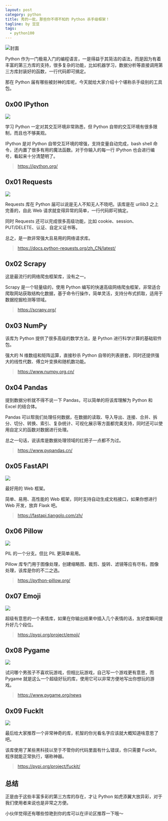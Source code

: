 ```yaml
---
layout: post
category: python
title: 秀的一批，那些你不得不知的 Python 杀手级框架！
tagline: by 豆豆
tags: 
  - python100
---
```


![封面](https://raw.githubusercontent.com/JustDoPython/justdopython.github.io/master/assets/images/2021/11/libs/logo.png)

Python 作为一门极易入门的编程语言，一是得益于其简洁的语法，而是因为有着丰富的第三方库的支持，很多复杂的功能，比如机器学习，数据分析等直接调用第三方库封装好的函数，一行代码即可搞定。

<!--more-->

那在 Python 届有哪些被封神的库呢，今天就给大家介绍十个堪称杀手级别的工具包。

## 0x00 IPython

![](https://raw.githubusercontent.com/JustDoPython/justdopython.github.io/master/assets/images/2021/11/libs/000.png)

学习 Python 一定对其交互环境非常熟悉，但 Python 自带的交互环境有很多限制，而且也不够美观。

IPython 是对 Python 自带交互环境的增强，支持变量自动完成，bash shell 命令，还内置了很多有用的魔法函数。对于你输入的每一行 IPython 也会进行编号，看起来十分清楚明了。

> https://ipython.org/

## 0x01 Requests

![](https://raw.githubusercontent.com/JustDoPython/justdopython.github.io/master/assets/images/2021/11/libs/001.png)

Requests 库在 Python 届可以说是无人不知无人不晓吧。该库是在 urllib3 之上完善的，自此 Web 请求就变得异常的简单，一行代码即可搞定。

同时 Requests 还可以完成很多高级功能，比如 cookie、session、PUT/DELETE、认证、自定义证书等。

总之，是一款非常强大且易用的网络请求库。

> https://docs.python-requests.org/zh_CN/latest/

## 0x02 Scrapy

这是最流行的网络爬虫框架库，没有之一。

Scrapy 是一个轻量级的，使用 Python 编写的快速高级网络爬虫框架，非常适合爬取网站获取结构化数据，基于命令行操作，简单灵活，支持分布式抓取，适用于数据挖掘检测等领域。

> https://scrapy.org/

## 0x03 NumPy

该库为 Python 提供了很多高级的数学方法，是 Python 进行科学计算的基础软件包。

强大的 N 维数组和矩阵运算，直接秒杀 Python 自带的列表嵌套，同时还提供强大的线性代数、傅立叶变换和随机数功能。

> https://www.numpy.org.cn/

## 0x04 Pandas

提到数据分析就不得不说一下 Pandas，可以简单的将该库理解为 Python 和 Excel 的结合体。

Pandas 可以帮我们处理任何数据，在数据的读取、导入导出、连接、合并、拆分、切分、转换、索引、复杂统计、可视化展示等方面都完美支持，同时还可以使用自定义的函数对数据进行处理。

总之一句话，说该库是数据处理领域的扛把子一点都不为过。

> https://www.pypandas.cn/

## 0x05 FastAPI

![](https://raw.githubusercontent.com/JustDoPython/justdopython.github.io/master/assets/images/2021/11/libs/002.png)

最好用的 Web 框架。

简单、易用、高性能的 Web 框架，同时支持自动生成文档接口，如果你想进行 Web 开发，放弃 Flask 吧。

> https://fastapi.tiangolo.com/zh/

## 0x06 Pillow

![](https://raw.githubusercontent.com/JustDoPython/justdopython.github.io/master/assets/images/2021/11/libs/003.png)

PIL 的一个分支。但比 PIL 更简单易用。

Pillow 库专门用于图像处理，创建缩略图、裁剪、旋转、滤镜等应有尽有。图像处理，该库是你的不二之选。

> https://python-pillow.org/

## 0x07 Emoji

![](https://raw.githubusercontent.com/JustDoPython/justdopython.github.io/master/assets/images/2021/11/libs/004.png)

超级有意思的一个表情库，如果在你输出结果中插入几个表情的话，友好度瞬间提升好几个段位。

> https://pypi.org/project/emoji/

## 0x08 Pygame

![](https://raw.githubusercontent.com/JustDoPython/justdopython.github.io/master/assets/images/2021/11/libs/005.png)

试问哪个男孩子不喜欢玩游戏，但相比玩游戏，自己写一个游戏更有意思，而 Pygame 就是这么一个超级好玩的库，使用它可以非常方便地写出你想玩的游戏。

> https://www.pygame.org/news

## 0x09 FuckIt

![](https://raw.githubusercontent.com/JustDoPython/justdopython.github.io/master/assets/images/2021/11/libs/006.png)

最后给大家推荐一个非常神奇的库，机智的你光看名字应该就大概知道啥意思了吧。

该库使用了某些黑科技以至于不管你的代码里面有什么错误，你只需要 FuckIt，程序就能正常执行，堪称神器。

> https://pypi.org/project/fuckit/

## 总结

正是由于这些丰富多彩的第三方库的存在，才让 Python 如虎添翼大放异彩，对于我们使用者来说也是非常之方便。

小伙伴觉得还有哪些惊艳到你的库可以在评论区推荐一下哦～
